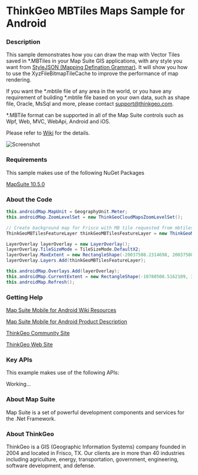 # ThinkGeo MBTiles Maps Sample for Android

### Description

This sample demonstrates how you can draw the map with Vector Tiles saved in *.MBTiles in your Map Suite GIS applications, with any style you want from [StyleJSON (Mapping Defination Grammar)](https://wiki.thinkgeo.com/wiki/thinkgeo_stylejson). It will show you how to use the XyzFileBitmapTileCache to improve the performance of map rendering.


If you want the *.mbtile file of any area in the world, or you have any requirement of building *.mbtile file based on your own data, such as shape file, Oracle, MsSql and more, please contact support@thinkgeo.com.


*.MBTile format can be supported in all of the Map Suite controls such as Wpf, Web, MVC, WebApi, Android and iOS.

Please refer to [Wiki](https://wiki.thinkgeo.com/wiki/map_suite_mobile_for_android) for the details.

![Screenshot](https://github.com/ThinkGeo/ThinkGeoMBTilesMapsSample-ForAndroid/blob/master/Screenshot.gif)

### Requirements
This sample makes use of the following NuGet Packages

[MapSuite 10.5.0](https://www.nuget.org/packages?q=ThinkGeo)

### About the Code
```csharp
this.androidMap.MapUnit = GeographyUnit.Meter;
this.androidMap.ZoomLevelSet = new ThinkGeoCloudMapsZoomLevelSet();

// Create background map for Frisco with MB tile requested from mbtiles Database.  
ThinkGeoMBTilesFeatureLayer thinkGeoMBTilesFeatureLayer = new ThinkGeoMBTilesFeatureLayer(Path.Combine(targetDirectory, "tiles_Frisco.mbtiles"), new Uri(Path.Combine(targetDirectory, "thinkgeo-world-streets-light.json"), UriKind.Relative));

LayerOverlay layerOverlay = new LayerOverlay();
layerOverlay.TileSizeMode = TileSizeMode.DefaultX2;
layerOverlay.MaxExtent = new RectangleShape(-20037508.2314698, 20037508.2314698, 20037508.2314698, -20037508.2314698);
layerOverlay.Layers.Add(thinkGeoMBTilesFeatureLayer);

this.androidMap.Overlays.Add(layerOverlay);
this.androidMap.CurrentExtent = new RectangleShape(-10780508.5162109, 3916643.16078401, -10775922.2945393, 3914213.89649231);
this.androidMap.Refresh();
```
### Getting Help

[Map Suite Mobile for Android Wiki Resources](https://wiki.thinkgeo.com/wiki/map_suite_mobile_for_android)

[Map Suite Mobile for Android Product Description](https://thinkgeo.com/gis-ui-mobile#platforms)

[ThinkGeo Community Site](http://community.thinkgeo.com/)

[ThinkGeo Web Site](http://www.thinkgeo.com)

### Key APIs
This example makes use of the following APIs:

Working...


### About Map Suite
Map Suite is a set of powerful development components and services for the .Net Framework.

### About ThinkGeo
ThinkGeo is a GIS (Geographic Information Systems) company founded in 2004 and located in Frisco, TX. Our clients are in more than 40 industries including agriculture, energy, transportation, government, engineering, software development, and defense.
